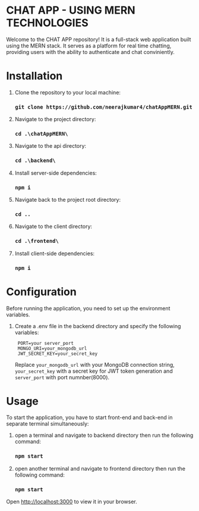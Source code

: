 # CHAT APP - USING MERN TECHNOLOGIES

Welcome to the CHAT APP repository! It is a full-stack web application built using the MERN stack. It serves as a platform for real time chatting, providing users with the ability to authenticate and chat conviniently.

# Installation

1. Clone the repository to your local machine:
   ### `git clone https://github.com/neerajkumar4/chatAppMERN.git`
2. Navigate to the project directory:
   ### `cd .\chatAppMERN\`
3. Navigate to the api directory:
   ### `cd .\backend\`
4. Install server-side dependencies:
   ### `npm i`
5. Navigate back to the project root directory:
   ### `cd ..`
6. Navigate to the client directory:
   ### `cd .\frontend\`
7. Install client-side dependencies:
   ### `npm i`

# Configuration

Before running the application, you need to set up the environment variables.

1. Create a .env file in the backend directory and specify the following variables:
   ```
    PORT=your server_port
    MONGO_URI=your_mongodb_url
    JWT_SECRET_KEY=your_secret_key
   ```
   Replace `your_mongodb_url` with your MongoDB connection string, `your_secret_key` with a secret key for JWT token generation and `server_port` with port numnber(8000).

# Usage

To start the application, you have to start front-end and back-end in separate terminal simultaneously:

1. open a terminal and navigate to backend directory then run the following command:
   ### `npm start`
2. open another terminal and navigate to frontend directory then run the following command:
   ### `npm start`

Open [http://localhost:3000](http://localhost:3000) to view it in your browser.
